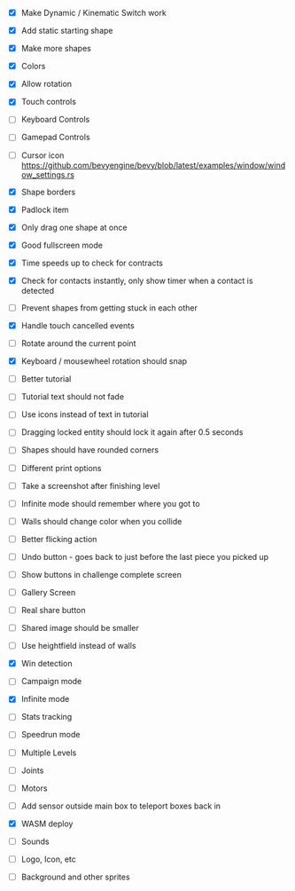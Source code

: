 - [x] Make Dynamic / Kinematic Switch work

- [x] Add static starting shape
- [x] Make more shapes
- [x] Colors
- [x] Allow rotation
- [x] Touch controls
- [ ] Keyboard Controls
- [ ] Gamepad Controls
- [ ] Cursor icon https://github.com/bevyengine/bevy/blob/latest/examples/window/window_settings.rs

- [x] Shape borders
- [x] Padlock item
- [x] Only drag one shape at once
- [x] Good fullscreen mode
- [x] Time speeds up to check for contracts
- [x] Check for contacts instantly, only show timer when a contact is detected
- [ ] Prevent shapes from getting stuck in each other
- [x] Handle touch cancelled events
- [ ] Rotate around the current point
- [x] Keyboard / mousewheel rotation should snap
- [ ] Better tutorial
- [ ] Tutorial text should not fade
- [ ] Use icons instead of text in tutorial

- [ ] Dragging locked entity should lock it again after 0.5 seconds
- [ ] Shapes should have rounded corners
- [ ] Different print options
- [ ] Take a screenshot after finishing level
- [ ] Infinite mode should remember where you got to
- [ ] Walls should change color when you collide
- [ ] Better flicking action
- [ ] Undo button - goes back to just before the last piece you picked up
- [ ] Show buttons in challenge complete screen
- [ ] Gallery Screen
- [ ] Real share button
- [ ] Shared image should be smaller



- [ ] Use heightfield instead of walls
- [x] Win detection
- [ ] Campaign mode
- [x] Infinite mode 
- [ ] Stats tracking
- [ ] Speedrun mode
- [ ] Multiple Levels
- [ ] Joints
- [ ] Motors
- [ ] Add sensor outside main box to teleport boxes back in

- [x] WASM deploy
- [ ] Sounds
- [ ] Logo, Icon, etc
- [ ] Background and other sprites